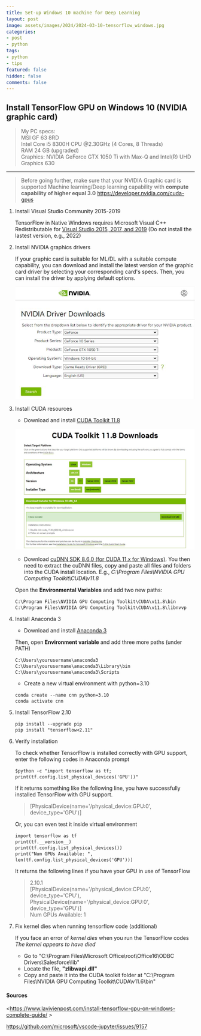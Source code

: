 ```yaml
---
title: Set-up Windows 10 machine for Deep Learning
layout: post
image: assets/images/2024/2024-03-10-tensorflow_windows.jpg
categories:
- post
- python
tags:
- python
- tips
featured: false
hidden: false
comments: false
---
```


## Install TensorFlow GPU on Windows 10 (NVIDIA graphic card)

> 
> My PC specs:   
> MSI GF 63 8RD    
> Intel Core i5 8300H CPU @2.30GHz (4 Cores, 8 Threads)   
> RAM 24 GB (upgraded)   
> Graphics: NVIDIA GeForce GTX 1050 Ti with Max-Q and Intel(R) UHD Graphics 630   
> 

<hr>  


> Before going further, make sure that your NVIDIA Graphic card is supported Machine learning/Deep learning capability with **compute capability of higher equal 3.0** <https://developer.nvidia.com/cuda-gpus>  


1. Install Visual Studio Community 2015-2019 

    TensorFlow in Native Windows requires Microsoft Visual C++ Redistributable for [Visual Studio 2015, 2017, and 2019](https://download.visualstudio.microsoft.com/download/pr/4100b84d-1b4d-487d-9f89-1354a7138c8f/5B0CBB977F2F5253B1EBE5C9D30EDBDA35DBD68FB70DE7AF5FAAC6423DB575B5/VC_redist.x64.exe) (Do not install the lastest version, e.g., 2022)


2. Install NVIDIA graphics drivers  

    If your graphic card is suitable for ML/DL with a suitable compute capability, you can download and install the latest version of the graphic card driver by selecting your corresponding card's specs. Then, you can install the driver by applying default options.  

    ![Download NVIDIA graphic driver](/assets/images/2024/2024-03-10-image_01.jpg)  


3. Install CUDA resources  

    - Download and install [CUDA Toolkit 11.8](https://developer.nvidia.com/cuda-11-8-0-download-archive?target_os=Windows&target_arch=x86_64&target_version=10&target_type=exe_local)   

    ![Cuda Toolkit 11.8](/assets/images/2024/2024-03-10-image_02.jpg)  
    
    - Download [cuDNN SDK 8.6.0 (for CUDA 11.x for Windows)](https://developer.nvidia.com/rdp/cudnn-archive). You then need to extract the cuDNN files, copy and paste all files and folders into the CUDA install location. E.g., *C:\Program Files\NVIDIA GPU Computing Toolkit\CUDA\v11.8*   

    Open the **Environmental Variables** and add two new paths:   
    ```
    C:\Program Files\NVIDIA GPU Computing Toolkit\CUDA\v11.8\bin   
    C:\Program Files\NVIDIA GPU Computing Toolkit\CUDA\v11.8\libnvvp   
    ```

4. Install Anaconda 3  

    - Download and install [Anaconda 3](https://www.anaconda.com/download#downloads)  

    Then, open **Environment variable** and add three more paths (under PATH)   
    ```
    C:\Users\yourusername\anaconda3   
    C:\Users\yourusername\anaconda3\Library\bin   
    C:\Users\yourusername\anaconda3\Scripts   
    ```

    - Create a new virtual environment with python=3.10   

    ```
    conda create --name cnn python=3.10   
    conda activate cnn   
    ```


5. Install TensorFlow 2.10   

    ```
    pip install --upgrade pip   
    pip install "tensorflow<2.11"   

    ```

6. Verify installation   

    To check whether TensorFlow is installed correctly with GPU support, enter the following codes in Anaconda prompt
    ```
    $python -c "import tensorflow as tf; print(tf.config.list_physical_devices('GPU'))"
    ```

    If it returns something like the following line, you have successfully installed TensorFlow with GPU support.  
    > [PhysicalDevice(name='/physical_device:GPU:0', device_type='GPU')]   

    Or, you can even test it inside virtual environment 
    ```
    import tensorflow as tf  
    print(tf.__version__)  
    print(tf.config.list_physical_devices())  
    print("Num GPUs Available: ", len(tf.config.list_physical_devices('GPU')))  
    ```

    It returns the following lines if you have your GPU in use of TensorFlow  

    > 2.10.1   
    > [PhysicalDevice(name='/physical_device:CPU:0', device_type='CPU'), PhysicalDevice(name='/physical_device:GPU:0', device_type='GPU')]   
    > Num GPUs Available:  1   


7. Fix kernel dies when running tensorflow code (additional)

    If you face an error of *kernel dies* when you run the TensorFlow codes *The kernel appears to have died*   

    - Go to "C:\Program Files\Microsoft Office\root\Office16\ODBC Drivers\Salesforce\lib"   
    - Locate the file, **"zlibwapi.dll"**   
    - Copy and paste it into the CUDA toolkit folder at "C:\Program Files\NVIDIA GPU Computing Toolkit\CUDA\v11.6\bin"   



#### Sources

<https://www.lavivienpost.com/install-tensorflow-gpu-on-windows-complete-guide/ >  

<https://github.com/microsoft/vscode-jupyter/issues/9157>



